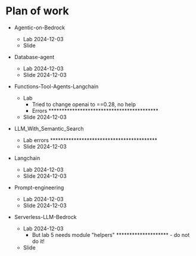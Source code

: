 # Plan of work

* Agentic-on-Bedrock
  * Lab 2024-12-03
  * Slide

* Database-agent
  * Lab 2024-12-03
  * Slide 2024-12-03

* Functions-Tool-Agents-Langchain
  * Lab
     * Tried to change openai to ==0.28, no help
     * Errors ******************************************
  * Slide 2024-12-03

* LLM_With_Semantic_Search
  * Lab errors *****************************************
  * Slide 2024-12-03

* Langchain
  * Lab 2024-12-03
  * Slide  2024-12-03

* Prompt-engineering
  * Lab 2024-12-03
  * Slide 2024-12-03

* Serverless-LLM-Bedrock
  * Lab 2024-12-03
    * But lab 5 needs module "helpers" ******************** - do not do it!
  * Slide

